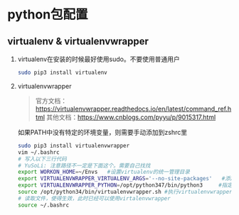 # python包配置

## virtualenv & virtualenvwrapper

1. virtualenv在安装的时候最好使用sudo。不要使用普通用户

    ```bash
    sudo pip3 install virtualenv
    ```

2. virtualenvwrapper

    > 官方文档：https://virtualenvwrapper.readthedocs.io/en/latest/command_ref.html
    > 其他文档：https://www.cnblogs.com/pyyu/p/9015317.html

    如果PATH中没有特定的环境变量，则需要手动添加到zshrc里

    ```bash
    sudo pip3 install virtualenvwrapper
    vim ~/.bashrc
    # 写入以下三行代码
    # YuSoLi: 注意路径不一定是下面这个。需要自己找找
    export WORKON_HOME=~/Envs   #设置virtualenv的统一管理目录
    export VIRTUALENVWRAPPER_VIRTUALENV_ARGS='--no-site-packages'   #添加virtualenvwrapper的参数，生成干净隔绝的环境
    export VIRTUALENVWRAPPER_PYTHON=/opt/python347/bin/python3     #指定python解释器
    source /opt/python34/bin/virtualenvwrapper.sh #执行virtualenvwrapper安装脚本
    # 读取文件，使得生效，此时已经可以使用virtalenvwrapper
    source ~/.bashrc
    ```

